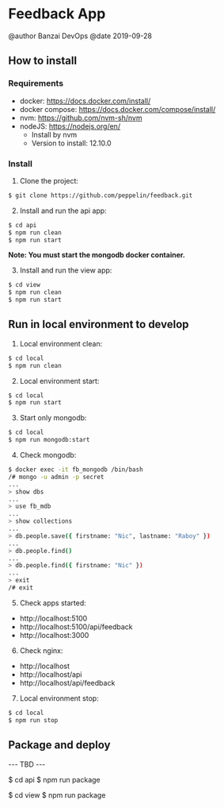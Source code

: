 # Feedback App

@author Banzai DevOps
@date 2019-09-28

## How to install

### Requirements

- docker: https://docs.docker.com/install/
- docker compose: https://docs.docker.com/compose/install/
- nvm: https://github.com/nvm-sh/nvm
- nodeJS: https://nodejs.org/en/
    - Install by nvm
    - Version to install: 12.10.0

### Install

1. Clone the project: 

```bash
$ git clone https://github.com/peppelin/feedback.git
```

2. Install and run the api app:

```bash
$ cd api
$ npm run clean
$ npm run start
```

**Note: You must start the mongodb docker container.**

3. Install and run the view app:

```bash
$ cd view
$ npm run clean
$ npm run start
```

## Run in local environment to develop

1. Local environment clean:

```bash
$ cd local
$ npm run clean
```

2. Local environment start:

```bash
$ cd local
$ npm run start
```

3. Start only mongodb:

```bash
$ cd local
$ npm run mongodb:start
```

4. Check mongodb:

```bash
$ docker exec -it fb_mongodb /bin/bash
/# mongo -u admin -p secret
...
> show dbs
...
> use fb_mdb
...
> show collections
...
> db.people.save({ firstname: "Nic", lastname: "Raboy" })
...
> db.people.find()
...
> db.people.find({ firstname: "Nic" })
...
> exit
/# exit
```

5. Check apps started:

- http://localhost:5100
- http://localhost:5100/api/feedback
- http://localhost:3000


6. Check nginx:

- http://localhost
- http://localhost/api
- http://localhost/api/feedback

7. Local environment stop:

```bash
$ cd local
$ npm run stop
```

## Package and deploy

--- TBD ---

$ cd api
$ npm run package

$ cd view
$ npm run package
